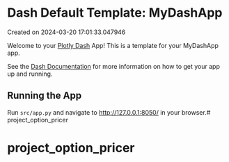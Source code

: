 # Dash Default Template: MyDashApp

Created on 2024-03-20 17:01:33.047946

Welcome to your [Plotly Dash](https://plotly.com/dash/) App! This is a template for your MyDashApp app.

See the [Dash Documentation](https://dash.plotly.com/introduction) for more information on how to get your app up and running.

## Running the App

Run `src/app.py` and navigate to http://127.0.0.1:8050/ in your browser.# project_option_pricer
# project_option_pricer
